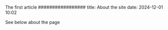 The first article
#################
title: About the site
date: 2024-12-01 10:02

See below  about the page
